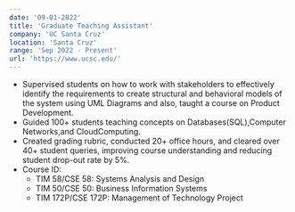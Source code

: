 ```yaml
---
date: '09-01-2022'
title: 'Graduate Teaching Assistant'
company: 'UC Santa Cruz'
location: 'Santa Cruz'
range: 'Sep 2022 - Present'
url: 'https://www.ucsc.edu/'
---
```


- Supervised students on how to work with stakeholders to effectively identify the requirements to create structural and behavioral models of the system using UML Diagrams and also, taught a course on Product Development.
- Guided 100+ students teaching concepts on Databases(SQL),Computer Networks,and CloudComputing.
- Created grading rubric, conducted 20+ office hours, and cleared over 40+ student queries, improving course understanding and reducing student drop-out rate by 5%.
- Course ID:
    - TIM 58/CSE 58: Systems Analysis and Design
    - TIM 50/CSE 50: Business Information Systems
    - TIM 172P/CSE 172P: Management of Technology Project 
